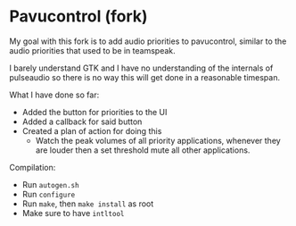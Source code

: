 # Pavucontrol (fork)

My goal with this fork is to add audio priorities to pavucontrol, similar to the
audio priorities that used to be in teamspeak.

I barely understand GTK and I have no understanding of the internals of pulseaudio so there
is no way this will get done in a reasonable timespan.

What I have done so far:
 - Added the button for priorities to the UI
 - Added a callback for said button
 - Created a plan of action for doing this
   - Watch the peak volumes of all priority applications, whenever they are
     louder then a set threshold mute all other applications.

Compilation:
 - Run `autogen.sh`
 - Run `configure`
 - Run `make`, then `make install` as root
 - Make sure to have `intltool`
